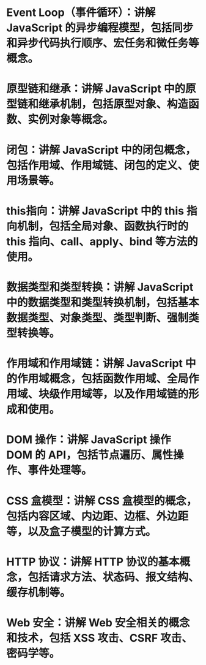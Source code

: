 # Event Loop（事件循环）：讲解 JavaScript 的异步编程模型，包括同步和异步代码执行顺序、宏任务和微任务等概念。
# 原型链和继承：讲解 JavaScript 中的原型链和继承机制，包括原型对象、构造函数、实例对象等概念。
# 闭包：讲解 JavaScript 中的闭包概念，包括作用域、作用域链、闭包的定义、使用场景等。
# this指向：讲解 JavaScript 中的 this 指向机制，包括全局对象、函数执行时的 this 指向、call、apply、bind 等方法的使用。
# 数据类型和类型转换：讲解 JavaScript 中的数据类型和类型转换机制，包括基本数据类型、对象类型、类型判断、强制类型转换等。
# 作用域和作用域链：讲解 JavaScript 中的作用域概念，包括函数作用域、全局作用域、块级作用域等，以及作用域链的形成和使用。
# DOM 操作：讲解 JavaScript 操作 DOM 的 API，包括节点遍历、属性操作、事件处理等。
# CSS 盒模型：讲解 CSS 盒模型的概念，包括内容区域、内边距、边框、外边距等，以及盒子模型的计算方式。
# HTTP 协议：讲解 HTTP 协议的基本概念，包括请求方法、状态码、报文结构、缓存机制等。
# Web 安全：讲解 Web 安全相关的概念和技术，包括 XSS 攻击、CSRF 攻击、密码学等。